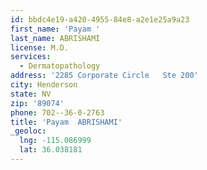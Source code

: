 ```yaml
---
id: bbdc4e19-a420-4955-84e8-a2e1e25a9a23
first_name: 'Payam '
last_name: ABRISHAMI
license: M.D.
services:
  - Dermatopathology
address: '2285 Corporate Circle   Ste 200'
city: Henderson
state: NV
zip: '89074'
phone: 702--36-0-2763
title: 'Payam  ABRISHAMI'
_geoloc:
  lng: -115.086999
  lat: 36.038181
---
```

